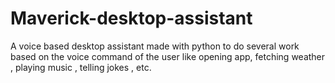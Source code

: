 # Maverick-desktop-assistant
A voice based desktop assistant made with python to do several work based on the voice command of the user like opening app, fetching weather , playing music , telling jokes , etc.
